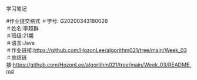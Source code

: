 学习笔记

#作业提交格式
＃学号: G20200343180026  
＃姓名:李超群  
＃班级:21期  
＃语言:Java  
＃作业链接:https://github.com/HozonLee/algorithm021/tree/main/Week_03  
＃总结链接:https://github.com/HozonLee/algorithm021/tree/main/Week_03/README.md
